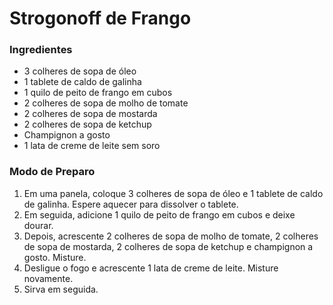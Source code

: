 # **Strogonoff de Frango** 

### **Ingredientes**

 - 3 colheres de sopa de óleo  
 - 1 tablete de caldo de galinha  
 - 1 quilo de peito de frango em cubos  
 - 2 colheres de sopa de molho de tomate  
 - 2 colheres de sopa de mostarda  
 - 2 colheres de sopa de ketchup  
 - Champignon a gosto  
 - 1 lata de creme de leite sem soro  



### **Modo de Preparo**

1. Em uma panela, coloque 3 colheres de sopa de óleo e 1 tablete de caldo de galinha. Espere aquecer para dissolver o tablete.
2. Em seguida, adicione 1 quilo de peito de frango em cubos e deixe dourar.
3. Depois, acrescente 2 colheres de sopa de molho de tomate, 2 colheres de sopa de mostarda, 2 colheres de sopa de ketchup e champignon a gosto. Misture.
4. Desligue o fogo e acrescente 1 lata de creme de leite. Misture novamente.
5. Sirva em seguida.